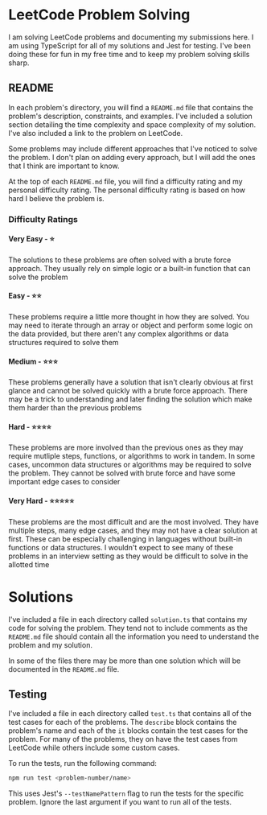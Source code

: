 # LeetCode Problem Solving

I am solving LeetCode problems and documenting my submissions here. I am using
TypeScript for all of my solutions and Jest for testing. I've been doing these
for fun in my free time and to keep my problem solving skills sharp.

## README

In each problem's directory, you will find a `README.md` file that contains the
problem's description, constraints, and examples. I've included a solution
section detailing the time complexity and space complexity of my solution. I've
also included a link to the problem on LeetCode.

Some problems may include different approaches that I've noticed to solve the
problem. I don't plan on adding every approach, but I will add the ones that I
think are important to know.

At the top of each `README.md` file, you will find a difficulty rating and my
personal difficulty rating. The personal difficulty rating is based on how hard
I believe the problem is.

### Difficulty Ratings

#### Very Easy - ⭐️

The solutions to these problems are often solved with a brute force approach.
They usually rely on simple logic or a built-in function that can solve the
problem

#### Easy - ⭐️⭐️

These problems require a little more thought in how they are solved. You may
need to iterate through an array or object and perform some logic on the data
provided, but there aren't any complex algorithms or data structures required to
solve them

#### Medium - ⭐️⭐️⭐️

These problems generally have a solution that isn't clearly obvious at first
glance and cannot be solved quickly with a brute force approach. There may be a
trick to understanding and later finding the solution which make them harder
than the previous problems

#### Hard - ⭐️⭐️⭐️⭐️

These problems are more involved than the previous ones as they may require
mutliple steps, functions, or algorithms to work in tandem. In some cases,
uncommon data structures or algorithms may be required to solve the problem.
They cannot be solved with brute force and have some important edge cases to
consider

#### Very Hard - ⭐️⭐️⭐️⭐️⭐️

These problems are the most difficult and are the most involved. They have
multiple steps, many edge cases, and they may not have a clear solution at
first. These can be especially challenging in languages without built-in
functions or data structures. I wouldn't expect to see many of these problems in
an interview setting as they would be difficult to solve in the allotted time

# Solutions

I've included a file in each directory called `solution.ts` that contains my
code for solving the problem. They tend not to include comments as the
`README.md` file should contain all the information you need to understand the
problem and my solution.

In some of the files there may be more than one solution which will be
documented in the `README.md` file.

## Testing

I've included a file in each directory called `test.ts` that contains all of the
test cases for each of the problems. The `describe` block contains the problem's
name and each of the `it` blocks contain the test cases for the problem. For
many of the problems, they on have the test cases from LeetCode while others
include some custom cases.

To run the tests, run the following command:

```bash
npm run test <problem-number/name>
```

This uses Jest's `--testNamePattern` flag to run the tests for the specific
problem. Ignore the last argument if you want to run all of the tests.
